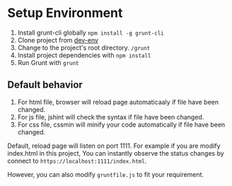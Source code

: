 Setup Environment
=======

1. Install grunt-cli globally `npm install -g grunt-cli`
2. Clone project from [dev-env](https://github.com/br-core/dev-env.git)
3. Change to the project's root directory. `/grunt`
3. Install project dependencies with `npm install`
4. Run Grunt with `grunt`

Default behavior
--------------

1. For html file, browser will reload page automaticaaly if file have been changed.
2. For js file, jshint will check the syntax if file have been changed.
3. For css file, cssmin will minify your code automatically if file have been changed.

Default, reload page will listen on port 1111.
For example if you are modify index.html in this project,
You can instantly observe the status changes by connect to
`https://localhost:1111/index.html`.

However, you can also modify `gruntfile.js` to fit your requirement.
